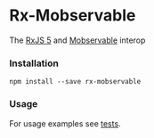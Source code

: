 # Rx-Mobservable

The [RxJS 5](https://github.com/ReactiveX/RxJS) and [Mobservable](https://github.com/mweststrate/mobservable) interop

### Installation

```
npm install --save rx-mobservable
```

### Usage

For usage examples see [tests](/tests/index.js).